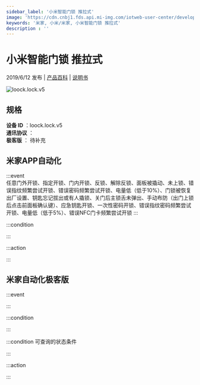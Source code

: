 ```yaml
---
sidebar_label: '小米智能门锁 推拉式'
image: 'https://cdn.cnbj1.fds.api.mi-img.com/iotweb-user-center/developer_16791204366957d2z2Tzn.png?GalaxyAccessKeyId=AKVGLQWBOVIRQ3XLEW&Expires=9223372036854775807&Signature=QMxZTKypWsnUqglHEUexLesgZNA='
keywords: '米家, 小米/米家, 小米智能门锁 推拉式'
description : ''
---
```

# 小米智能门锁 推拉式

2019/6/12 发布 | [产品百科](https://home.mi.com/webapp/content/baike/product/index.html?model=loock.lock.v5/) | [说明书](https://home.mi.com/views/introduction.html?model=loock.lock.v5&region=cn)

![loock.lock.v5](https://cdn.cnbj1.fds.api.mi-img.com/iotweb-user-center/developer_16791204366957d2z2Tzn.png?GalaxyAccessKeyId=AKVGLQWBOVIRQ3XLEW&Expires=9223372036854775807&Signature=QMxZTKypWsnUqglHEUexLesgZNA=)

## 规格  
> 
**设备 ID** ：loock.lock.v5  
**通讯协议** ：  
**极客版**  ： 待补充 


## 米家APP自动化  

:::event  
任意门外开锁、指定开锁、门内开锁、反锁、解除反锁、面板被撬动、未上锁、错误指纹频繁尝试开锁、错误密码频繁尝试开锁、电量低（低于10%）、门锁被恢复出厂设置、钥匙忘记拔出或有人撬锁、关门后主锁舌未弹出、手动布防（出门上锁后点击前面板确认键）、应急钥匙开锁、一次性密码开锁、错误指纹密码频繁尝试开锁、电量低（低于5%）、错误NFC门卡频繁尝试开锁
:::

:::condition  

:::

:::action   

:::

## 米家自动化极客版  

:::event  

:::

:::condition  

:::

:::condition 可查询的状态条件  

:::

:::action  

:::

        
